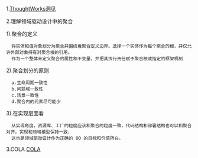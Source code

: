 1.[ThoughtWorks洞见](https://insights.thoughtworks.cn/tag/domain-driven-design/)

2.理解领域驱动设计中的聚合
  
  1).聚合的定义
  ```
    将实体和值对象划分为聚合并围绕着聚合定义边界。选择一个实体作为每个聚合的根，并仅允许外部对象持有对聚合根的引用。
    作为一个整体来定义聚合的属性和不变量，并把其执行责任赋予聚合根或指定的框架机制
  ```
  
  2).聚合划分的原则
  ```
    a.生命周期一致性
    b.问题域一致性
    c.场景一致性
    d.聚合内的元素尽可能少
  ```
   3).在实现层面看
  ```
    从实现角度，资源库、工厂的粒度应该和聚合的粒度一致，代码结构和部署结构也可以和聚合对齐。实现和领域模型保持一致，
    这也是领域驱动设计作为正确的 OO 的目标和价值所在。
  ```
  3.COLA
  [COLA](https://blog.csdn.net/significantfrank/article/details/110934799)
